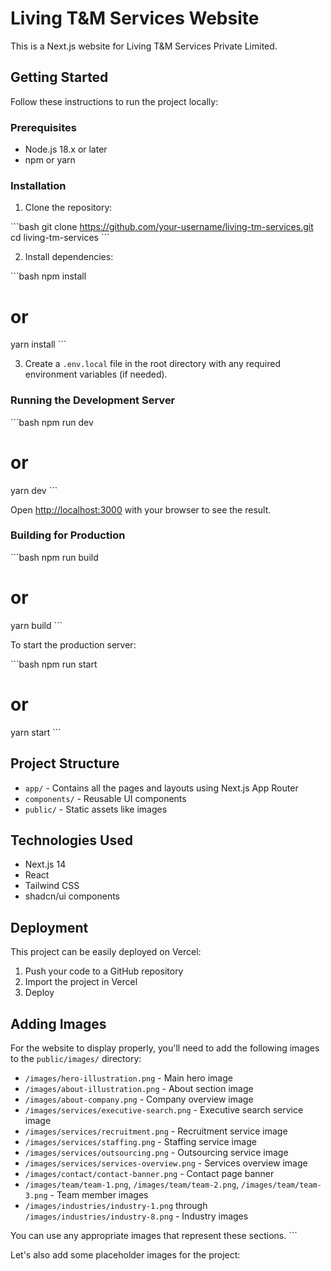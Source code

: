 # Living T&M Services Website

This is a Next.js website for Living T&M Services Private Limited.

## Getting Started

Follow these instructions to run the project locally:

### Prerequisites

- Node.js 18.x or later
- npm or yarn

### Installation

1. Clone the repository:

\`\`\`bash
git clone https://github.com/your-username/living-tm-services.git
cd living-tm-services
\`\`\`

2. Install dependencies:

\`\`\`bash
npm install
# or
yarn install
\`\`\`

3. Create a `.env.local` file in the root directory with any required environment variables (if needed).

### Running the Development Server

\`\`\`bash
npm run dev
# or
yarn dev
\`\`\`

Open [http://localhost:3000](http://localhost:3000) with your browser to see the result.

### Building for Production

\`\`\`bash
npm run build
# or
yarn build
\`\`\`

To start the production server:

\`\`\`bash
npm run start
# or
yarn start
\`\`\`

## Project Structure

- `app/` - Contains all the pages and layouts using Next.js App Router
- `components/` - Reusable UI components
- `public/` - Static assets like images

## Technologies Used

- Next.js 14
- React
- Tailwind CSS
- shadcn/ui components

## Deployment

This project can be easily deployed on Vercel:

1. Push your code to a GitHub repository
2. Import the project in Vercel
3. Deploy

## Adding Images

For the website to display properly, you'll need to add the following images to the `public/images/` directory:

- `/images/hero-illustration.png` - Main hero image
- `/images/about-illustration.png` - About section image
- `/images/about-company.png` - Company overview image
- `/images/services/executive-search.png` - Executive search service image
- `/images/services/recruitment.png` - Recruitment service image
- `/images/services/staffing.png` - Staffing service image
- `/images/services/outsourcing.png` - Outsourcing service image
- `/images/services/services-overview.png` - Services overview image
- `/images/contact/contact-banner.png` - Contact page banner
- `/images/team/team-1.png`, `/images/team/team-2.png`, `/images/team/team-3.png` - Team member images
- `/images/industries/industry-1.png` through `/images/industries/industry-8.png` - Industry images

You can use any appropriate images that represent these sections.
\`\`\`

Let's also add some placeholder images for the project:
